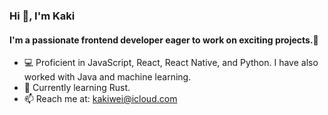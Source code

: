 <h3>Hi 👋, I'm Kaki</h3>
<h4>I'm a passionate frontend developer eager to work on exciting projects.🥳 </h4>

- 💻 Proficient in JavaScript, React, React Native, and Python. I have also worked with Java and machine learning.
- 🧐 Currently learning Rust.
- 📫 Reach me at: kakiwei@icloud.com

